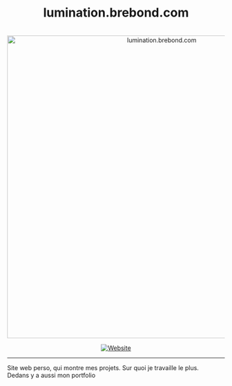 <center><div align="center">

  # lumination.brebond.com
  
  <br>
  <a href="https://lumination.brebond.com"><img src="https://user-images.githubusercontent.com/93350976/196553142-5baefff8-eda3-4a5e-b500-e4c11cf687b1.png" alt="lumination.brebond.com" width="700"></a>
  
  [![Website](https://img.shields.io/website?down_color=lightgrey&down_message=indisponible&label=lumination.brebond.com&style=for-the-badge&up_message=en%20ligne&url=https%3A%2F%2Flumination.brebond.com)](https://lumination.brebond.com)
</div></center>

* * *

Site web perso, qui montre mes projets. Sur quoi je travaille le plus.  
Dedans y a aussi mon portfolio
